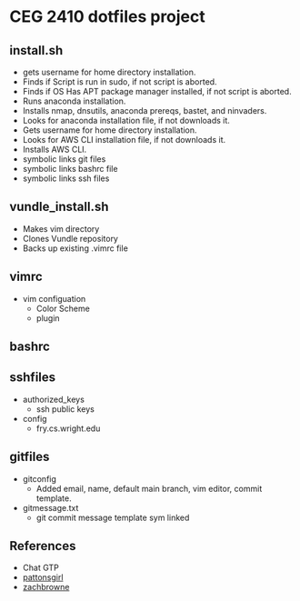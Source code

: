 # CEG 2410 dotfiles project
## install.sh
- gets username for home directory installation.
- Finds if Script is run in sudo, if not script is aborted.
- Finds if OS Has APT package manager installed, if not script is aborted.
- Runs anaconda installation.
- Installs nmap, dnsutils, anaconda prereqs, bastet, and ninvaders.
- Looks for anaconda installation file, if not downloads it.
- Gets username for home directory installation.
- Looks for AWS CLI installation file, if not downloads it.
- Installs AWS CLI.
- symbolic links git files
- symbolic links bashrc file
- symbolic links ssh files
## vundle_install.sh
- Makes vim directory
- Clones Vundle repository
- Backs up existing .vimrc file
## vimrc
- vim configuation
  - Color Scheme
  - plugin
## bashrc
## sshfiles
- authorized_keys
  - ssh public keys
- config 
  - fry.cs.wright.edu
## gitfiles
- gitconfig 
  - Added email, name, default main branch, vim editor, commit template.
- gitmessage.txt
  - git commit message template sym linked
## References
- Chat GTP
- [pattonsgirl](https://github.com/pattonsgirl/dotfiles/tree/main)
- [zachbrowne](https://gist.github.com/zachbrowne/8bc414c9f30192067831fafebd14255c)